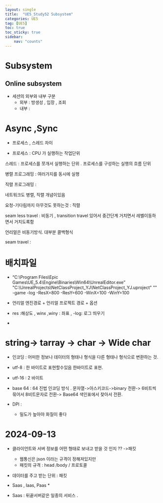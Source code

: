 ```yaml
---
layout: single
title:  "UE5_Study52 Subsystem"
categories: UE5
tag: [UE5]
toc: true
toc_sticky: true
sidebar:
    nav: "counts"
---
```


# Subsystem

## Online subsystem 

* 세션의 외부와 내부 구분
	* 외부 : 방생성 , 입장 , 조회
	* 내부 : 

# Async ,Sync

* 프로세스 , 스레드 차이

* 프로세스 : CPU 가 실행하는 작업단위

스레드 : 프로세스를 쪼개서 실행하는 단위  . 프로세스를 구성하는 실행의 흐름 단위

병렬 프로그래밍 : 여러가지를 동시에 실행

직렬 프로그래밍 :

네트워크도 병렬, 직렬 개념이있음

요청-기다림까지 아무것도 못하는것 : 직렬

seam less travel : 비동기 , transition travel 있어서 중간단계 거치면서 레벨이동하면서 거치도록함

언리얼은 비동기방식. 대부분 콜백형식

seam travel : 

# 배치파일

*  “C:\Program Files\Epic Games\UE_5.4\Engine\Binaries\Win64\UnrealEditor.exe” "C:\UnrealProjects\NetClassProject_YJ\NetClassProject_YJ.uproject" "" -game -log -ResX=800 -ResY=600 -WinX=100 -WinY=100

 

* 언리얼 엔진경로 + 언리얼 프로젝트 경로 + 옵션

* res :해상도 , winx ,winy : 좌표  , -log: 로그 띄우기 

* 
# string-> tarray -> char -> Wide  char

* 인코딩 : 어떠한 정보나 데이터의 형태나 형식을 다른 형태나 형식으로 변환하는 것.

* utf-8 : 한 바이트로 표현할수있음 한바이트로 표현.

* utf-16 : 2 바이트  

* base 64 :  64 진법 인코딩 방식 . 문자열->아스키코드->binary 전환-> 6비트씩 묶어서 8비트문자로 전환-> Base64 색인표에서 찾아서 전환.

* DPI :
	* 밀도가 높아야 화질이 좋다

#  2024-09-13

* 클라이언트와 서버 정보를 어떤 형태로 보내고 받을 것 인지 ?? ->패킷
	* 웹통신은 json 이라는 규격이 정해져있지만 
	* 패킷의 규격 : head /body /  프로토콜

* 데이터를 주고 받는 단위 : 패킷

* Saas , Iaas, Paas
	* 

* Saas : 뒤끝서버같은 일종의  서비스 .